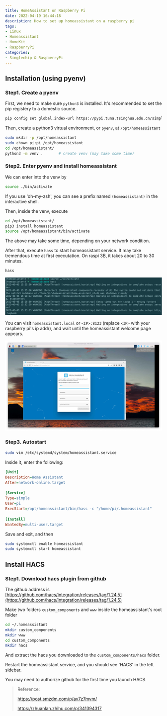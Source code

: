 ```yaml
---
title: HomeAssistant on Raspberry Pi 
date: 2022-04-19 16:44:18
description: How to set up homeassistant on a raspberry pi
tags: 
- Linux
- Homeassistant
- HomeKit
- RaspberryPi
categories: 
- Singlechip & RaspberryPi
---
```




## Installation (using pyenv)

### Step1. Create a pyenv

First, we need to make sure `python3` is installed. It's recommended to set the pip registery to a domestic source.

```sh
pip config set global.index-url https://pypi.tuna.tsinghua.edu.cn/simple
```

Then, create a python3 virtual environment, or `pyenv`, at `/opt/homeassistant`

```sh
sudo mkdir -p /opt/homeassistant
sudo chown pi:pi /opt/homeassistant
cd /opt/homeassistant/
python3 -m venv .       # create venv (may take some time)
```

### Step2. Enter pyenv and install homeassistant

We can enter into the venv by 

```sh
source ./bin/activate
```

If you use 'oh-my-zsh', you can see a prefix named `(homeassistant)` in the interactive shell.

Then, inside the venv, execute

```sh
cd /opt/homeassistant/
pip3 install homeassistant
source /opt/homeassistant/bin/activate
```

The above may take some time, depending on your network condition.

After that, execute `hass` to start homeassistant service. It may take tremendous time at first executation. On raspi 3B, it takes about 20 to 30 minutes.

```sh
hass
```

![](28_homeassistant/hass_install_pyenv_process.webp)

You can visit `homeassistant.local` or  `<IP>:8123` (replace `<IP>` with your raspberry pi's ip addr), and wait until the homeassistant welcome page appears.

![](28_homeassistant/hass_welcome_page.webp)

### Step3. Autostart

```sh
sudo vim /etc/systemd/system/homeassistant.service
```

Inside it, enter the following:

```ini
[Unit]
Description=Home Assistant
After=network-online.target

[Service]
Type=simple
User=pi
ExecStart=/opt/homeassistant/bin/hass -c "/home/pi/.homeassistant"

[Install]
WantedBy=multi-user.target
```

Save and exit, and then

```sh
sudo systemctl enable homeassistant
sudo systemctl start homeassistant
```



## Install HACS

### Step1. Download hacs plugin from github

The github address is [https://github.com/hacs/integration/releases/tag/1.24.5](https://github.com/hacs/integration/releases/tag/1.24.5)

Make two folders `custom_components` and `www` inside the homeassistant's root folder

```sh
cd ~/.homeassistant
mkdir custom_components
mkdir www
cd custom_components
mkdir hacs
```

And extract the hacs you downloaded to the `custom_components/hacs` folder.

Restart the homeassistant service, and you should see 'HACS' in the left sidebar. 

You may need to authorize github for the first time you launch HACS.



> Reference:
>
> https://post.smzdm.com/p/av7z7mvm/
>
> https://zhuanlan.zhihu.com/p/341394317
